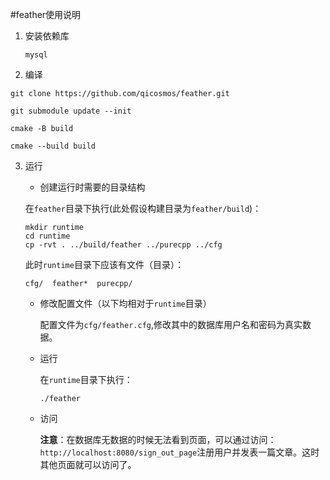 #feather使用说明

1. 安装依赖库

	```text
	mysql
	```
	
2. 编译

```shell
git clone https://github.com/qicosmos/feather.git

git submodule update --init

cmake -B build

cmake --build build
```

3. 运行

	* 创建运行时需要的目录结构

     在`feather`目录下执行(此处假设构建目录为`feather/build`)：

     ```shell
     mkdir runtime
     cd runtime
     cp -rvt . ../build/feather ../purecpp ../cfg
     ```

     此时`runtime`目录下应该有文件（目录）：

     ```text
     cfg/  feather*  purecpp/
     ```

   * 修改配置文件（以下均相对于`runtime`目录）

     配置文件为`cfg/feather.cfg`,修改其中的数据库用户名和密码为真实数据。

   * 运行

     在`runtime`目录下执行：

     ```shell
     ./feather
     ```

   * 访问

     **注意**：在数据库无数据的时候无法看到页面，可以通过访问：`http://localhost:8080/sign_out_page`注册用户并发表一篇文章。这时其他页面就可以访问了。